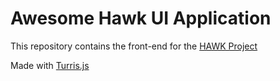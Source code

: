 # Awesome Hawk UI Application

This repository contains the front-end for the [HAWK Project](http://aksw.org/projects/hawk)

Made with [Turris.js](https://github.com/turrisjs)
